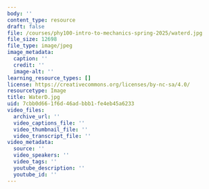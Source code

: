 ```yaml
---
body: ''
content_type: resource
draft: false
file: /courses/phy100-intro-to-mechanics-spring-2025/waterd.jpg
file_size: 12698
file_type: image/jpeg
image_metadata:
  caption: ''
  credit: ''
  image-alt: ''
learning_resource_types: []
license: https://creativecommons.org/licenses/by-nc-sa/4.0/
resourcetype: Image
title: WaterD.jpg
uid: 7cbb0d66-1f6d-46ad-bbb1-fe4eb45a6233
video_files:
  archive_url: ''
  video_captions_file: ''
  video_thumbnail_file: ''
  video_transcript_file: ''
video_metadata:
  source: ''
  video_speakers: ''
  video_tags: ''
  youtube_description: ''
  youtube_id: ''
---
```

